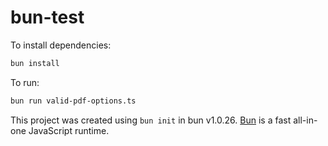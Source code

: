 # bun-test

To install dependencies:

```bash
bun install
```

To run:

```bash
bun run valid-pdf-options.ts
```

This project was created using `bun init` in bun v1.0.26. [Bun](https://bun.sh) is a fast all-in-one JavaScript runtime.
